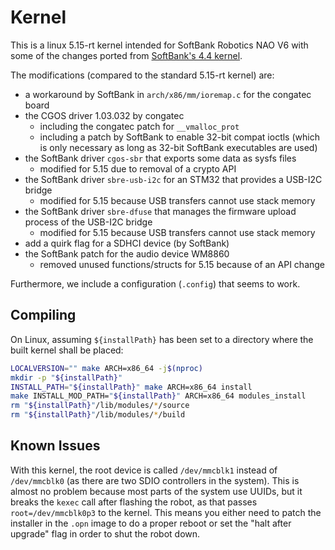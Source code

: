 # Kernel

This is a linux 5.15-rt kernel intended for SoftBank Robotics NAO V6 with some of the changes ported from [SoftBank's 4.4 kernel](https://github.com/aldebaran/linux-aldebaran/tree/sbr/v4.4.86-rt99-baytrail).

The modifications (compared to the standard 5.15-rt kernel) are:
- a workaround by SoftBank in `arch/x86/mm/ioremap.c` for the congatec board
- the CGOS driver 1.03.032 by congatec
  - including the congatec patch for `__vmalloc_prot`
  - including a patch by SoftBank to enable 32-bit compat ioctls (which is only necessary as long as 32-bit SoftBank executables are used)
- the SoftBank driver `cgos-sbr` that exports some data as sysfs files
  - modified for 5.15 due to removal of a crypto API
- the SoftBank driver `sbre-usb-i2c` for an STM32 that provides a USB-I2C bridge
  - modified for 5.15 because USB transfers cannot use stack memory
- the SoftBank driver `sbre-dfuse` that manages the firmware upload process of the USB-I2C bridge
  - modified for 5.15 because USB transfers cannot use stack memory
- add a quirk flag for a SDHCI device (by SoftBank)
- the SoftBank patch for the audio device WM8860
  - removed unused functions/structs for 5.15 because of an API change

Furthermore, we include a configuration (`.config`) that seems to work.

## Compiling

On Linux, assuming `${installPath}` has been set to a directory where the built kernel shall be placed:

```bash
LOCALVERSION="" make ARCH=x86_64 -j$(nproc)
mkdir -p "${installPath}"
INSTALL_PATH="${installPath}" make ARCH=x86_64 install
make INSTALL_MOD_PATH="${installPath}" ARCH=x86_64 modules_install
rm "${installPath}"/lib/modules/*/source
rm "${installPath}"/lib/modules/*/build
```

## Known Issues

With this kernel, the root device is called `/dev/mmcblk1` instead of `/dev/mmcblk0` (as there are two SDIO controllers in the system). This is almost no problem because most parts of the system use UUIDs, but it breaks the `kexec` call after flashing the robot, as that passes `root=/dev/mmcblk0p3` to the kernel. This means you either need to patch the installer in the `.opn` image to do a proper reboot or set the "halt after upgrade" flag in order to shut the robot down.
